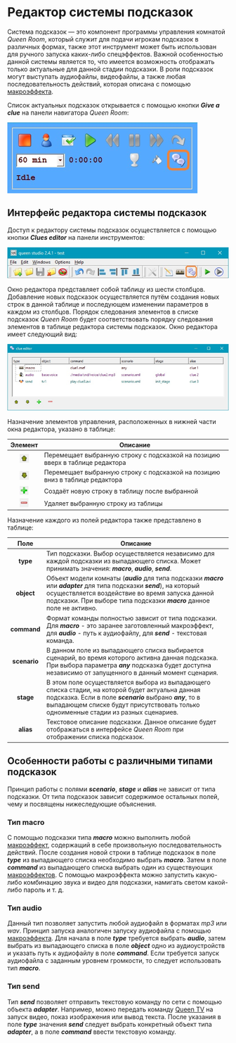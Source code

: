 # Редактор системы подсказок

Система подсказок — это компонент программы управления комнатой _Queen Room_, который служит для подачи игрокам подсказок в различных формах,
также этот инструмент может быть использован для ручного запуска каких-либо спецэффектов. Важной особенностью данной системы является то,
что имеется возможность отображать только актуальные для данной стадии подсказки. В роли подсказок могут выступать аудиофайлы, видеофайлы,
а также любая последовательность действий, которая описана с помощью [макроэффекта](soft_studio_macro). 

Список актуальных подсказок открывается с помощью кнопки _**Give a clue**_ на панели навигатора _Queen Room_:

![navigator clue](../assets/screen/navigator-clue.jpg ':no-zoom')

## Интерфейс редактора системы подсказок

Доступ к редактору системы подсказок осуществляется с помощью кнопки _**Clues editor**_ на панели инструментов:

![tools clue](../assets/screen/tools-clue.jpg ':no-zoom')

Окно редактора представляет собой таблицу из шести столбцов.
Добавление новых подсказок осуществляется путём создания новых строк в данной таблице и последующем изменении параметров в каждом из столбцов.
Порядок следования элементов в списке подсказок _Queen Room_ будет соответствовать порядку следования элементов в таблице редактора системы подсказок.
Окно редактора имеет следующий вид:

![clue editor](../assets/screen/clue-editor.jpg ':no-zoom')

Назначение элементов управления, расположенных в нижней части окна редактора, указано в таблице:

|                        Элемент                        | Описание                                                                      |
|:-----------------------------------------------------:|-------------------------------------------------------------------------------|
|  ![](../assets/screen/clue-editor-up.jpg ':no-zoom')  | Перемещает выбранную строку с подсказкой на позицию вверх в таблице редактора |
| ![](../assets/screen/clue-editor-down.jpg ':no-zoom') | Перемещает выбранную строку с подсказкой на позицию вниз в таблице редактора  |
| ![](../assets/screen/clue-editor-add.jpg ':no-zoom')  | Создаёт новую строку в таблицу после выбранной                                |
| ![](../assets/screen/clue-editor-del.jpg ':no-zoom')  | Удаляет выбранную строку из таблицы                                           |

Назначение каждого из полей редактора также представлено в таблице:

|     Поле     | Описание                                                                                                                                                                                                                                                   |
|:------------:|------------------------------------------------------------------------------------------------------------------------------------------------------------------------------------------------------------------------------------------------------------|
|   **type**   | Тип подсказки. Выбор осуществляется независимо для каждой подсказки из выпадающего списка. Может принимать значения: _**macro**_, _**audio**_, _**send**_.                                                                                                 |
|  **object**  | Объект модели комнаты (_**audio**_ для типа подсказки _**macro**_ или _**adapter**_ для типа подсказки _**send**_), на который осуществляется воздействие во время запуска данной подсказки. При выборе типа подсказки _**macro**_ данное поле не активно. |
| **command**  | Формат команды полностью зависит от типа подсказки. Для _**macro**_ - это заранее заготовленный макроэффект, для _**audio**_ - путь к аудиофайлу, для _**send**_ - текстовая команда.                                                                      |
| **scenario** | В данном поле из выпадающего списка выбирается сценарий, во время которого активна данная подсказка. При выбора параметра _**any**_ подсказка будет доступна независимо от запущенного в данный момент сценария.                                           |
|  **stage**   | В этом поле осуществляется выбора из выпадающего списка стадии, на которой будет актуальна данная подсказка. Если в поле _**scenario**_ выбрано _**any**_, то в выпадающем списке будут присутствовать только одноименные стадии из разных сценариев.      |
|  **alias**   | Текстовое описание подсказки. Данное описание будет отображаться в интерфейсе _Queen Room_ при отображении списка подсказок.                                                                                                                               |

## Особенности работы с различными типами подсказок

Принцип работы с полями _**scenario**_, _**stage**_ и _**alias**_ не зависит от типа подсказки.
От типа подсказок зависит содержимое остальных полей, чему и посвящены нижеследующие объяснения.  

### Тип macro

С помощью подсказки типа _**macro**_ можно выполнить любой [макроэффект](soft_studio_macro), содержащий в себе произвольную последовательность действий.
После создания новой строки в таблице подсказок в поле _**type**_ из выпадающего списка необходимо выбрать _**macro**_.
Затем в поле _**command**_ из выпадающего списка выбрать один из существующих [макроэффектов](soft_studio_macro).
С помощью макроэффекта можно запустить какую-либо комбинацию звука и видео для подсказки, намигать светом какой-либо пароль и т. д.

### Тип audio

Данный тип позволяет запустить любой аудиофайл в форматах _mp3_ или _wav_.
Принцип запуска аналогичен запуску аудиофайла с помощью [макроэффекта](soft_studio_macro).
Для начала в поле _**type**_ требуется выбрать _**audio**_,
затем выбрать из выпадающего списка в поле _**object**_ одно из аудиоустройств и указать путь к аудиофайлу в поле _**command**_.
Если требуется запуск аудиофайла с заданным уровнем громкости, то следует использовать тип _**macro**_. 

### Тип send

Тип _**send**_ позволяет отправить текстовую команду по сети с помощью объекта _**adapter**_.
Например, можно передать команду [Queen TV](soft_queen_tv) на запуск видео, показ изображения или вывод текста.
После указания в поле _**type**_ значения _**send**_ следует выбрать конкретный объект типа _**adapter**_, а в поле _**command**_ ввести текстовую команду. 
